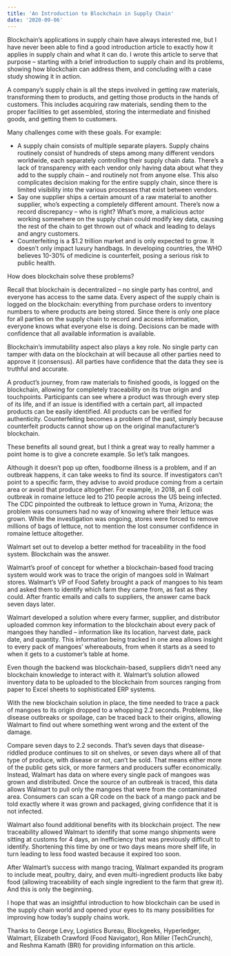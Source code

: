 ```yaml
---
title: 'An Introduction to Blockchain in Supply Chain'
date: '2020-09-06'
---
```


Blockchain’s applications in supply chain have always interested me, but I have never been able to find a good introduction article to exactly how it applies in supply chain and what it can do. I wrote this article to serve that purpose – starting with a brief introduction to supply chain and its problems, showing how blockchain can address them, and concluding with a case study showing it in action.

A company’s supply chain is all the steps involved in getting raw materials, transforming them to products, and getting those products in the hands of customers. This includes acquiring raw materials, sending them to the proper facilities to get assembled, storing the intermediate and finished goods, and getting them to customers.  

Many challenges come with these goals. For example:
- A supply chain consists of multiple separate players. Supply chains routinely consist of hundreds of steps among many different vendors worldwide, each separately controlling their supply chain data. There’s a lack of transparency with each vendor only having data about what they add to the supply chain – and routinely not from anyone else. This also complicates decision making for the entire supply chain, since there is limited visibility into the various processes that exist between vendors.
- Say one supplier ships a certain amount of a raw material to another supplier, who’s expecting a completely different amount. There’s now a record discrepancy – who is right? What’s more, a malicious actor working somewhere on the supply chain could modify key data, causing the rest of the chain to get thrown out of whack and leading to delays and angry customers.
- Counterfeiting is a $1.2 trillion market and is only expected to grow. It doesn’t only impact luxury handbags. In developing countries, the WHO believes 10-30% of medicine is counterfeit, posing a serious risk to public health. 

How does blockchain solve these problems?

Recall that blockchain is decentralized – no single party has control, and everyone has access to the same data. Every aspect of the supply chain is logged on the blockchain: everything from purchase orders to inventory numbers to where products are being stored. Since there is only one place for all parties on the supply chain to record and access information, everyone knows what everyone else is doing. Decisions can be made with confidence that all available information is available.

Blockchain’s immutability aspect also plays a key role. No single party can tamper with data on the blockchain at will because all other parties need to approve it (consensus). All parties have confidence that the data they see is truthful and accurate.
 
A product’s journey, from raw materials to finished goods, is logged on the blockchain, allowing for completely traceability on its true origin and touchpoints. Participants can see where a product was through every step of its life, and if an issue is identified with a certain part, all impacted products can be easily identified. All products can be verified for authenticity. Counterfeiting becomes a problem of the past, simply because counterfeit products cannot show up on the original manufacturer’s blockchain.

These benefits all sound great, but I think a great way to really hammer a point home is to give a concrete example. So let’s talk mangoes. 

Although it doesn’t pop up often, foodborne illness is a problem, and if an outbreak happens, it can take weeks to find its source. If investigators can’t point to a specific farm, they advise to avoid produce coming from a certain area or avoid that produce altogether. For example, in 2018, an E coli outbreak in romaine lettuce led to 210 people across the US being infected. The CDC pinpointed the outbreak to lettuce grown in Yuma, Arizona; the problem was consumers had no way of knowing where their lettuce was grown. While the investigation was ongoing, stores were forced to remove millions of bags of lettuce, not to mention the lost consumer confidence in romaine lettuce altogether. 

Walmart set out to develop a better method for traceability in the food system. Blockchain was the answer. 

Walmart’s proof of concept for whether a blockchain-based food tracing system would work was to trace the origin of mangoes sold in Walmart stores. Walmart’s VP of Food Safety brought a pack of mangoes to his team and asked them to identify which farm they came from, as fast as they could. After frantic emails and calls to suppliers, the answer came back seven days later.

Walmart developed a solution where every farmer, supplier, and distributor uploaded common key information to the blockchain about every pack of mangoes they handled – information like its location, harvest date, pack date, and quantity. This information being tracked in one area allows insight to every pack of mangoes’ whereabouts, from when it starts as a seed to when it gets to a customer’s table at home.

Even though the backend was blockchain-based, suppliers didn’t need any blockchain knowledge to interact with it. Walmart’s solution allowed inventory data to be uploaded to the blockchain from sources ranging from paper to Excel sheets to sophisticated ERP systems.

With the new blockchain solution in place, the time needed to trace a pack of mangoes to its origin dropped to a whopping 2.2 seconds. Problems, like disease outbreaks or spoilage, can be traced back to their origins, allowing Walmart to find out where something went wrong and the extent of the damage. 

Compare seven days to 2.2 seconds. That’s seven days that disease-riddled produce continues to sit on shelves, or seven days where all of that type of produce, with disease or not, can’t be sold. That means either more of the public gets sick, or more farmers and producers suffer economically. Instead, Walmart has data on where every single pack of mangoes was grown and distributed. Once the source of an outbreak is traced, this data allows Walmart to pull only the mangoes that were from the contaminated area. Consumers can scan a QR code on the back of a mango pack and be told exactly where it was grown and packaged, giving confidence that it is not infected.  

Walmart also found additional benefits with its blockchain project. The new traceability allowed Walmart to identify that some mango shipments were sitting at customs for 4 days, an inefficiency that was previously difficult to identify. Shortening this time by one or two days means more shelf life, in turn leading to less food wasted because it expired too soon. 

After Walmart’s success with mango tracing, Walmart expanded its program to include meat, poultry, dairy, and even multi-ingredient products like baby food (allowing traceability of each single ingredient to the farm that grew it). And this is only the beginning.

I hope that was an insightful introduction to how blockchain can be used in the supply chain world and opened your eyes to its many possibilities for improving how today’s supply chains work.

Thanks to George Levy, Logistics Bureau, Blockgeeks, Hyperledger, Walmart, Elizabeth Crawford (Food Navigator), Ron Miller (TechCrunch), and Reshma Kamath (BRI) for providing information on this article.



